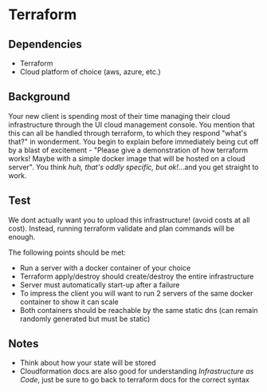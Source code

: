 # Terraform

## Dependencies

- Terraform
- Cloud platform of choice (aws, azure, etc.)

## Background

Your new client is spending most of their time managing their cloud infrastructure through the UI cloud management console. You mention that this can all be handled through terraform, to which they respond "what's that?" in wonderment. You begin to explain before immediately being cut off by a blast of excitement - "Please give a demonstration of how terraform works! Maybe with a simple docker image that will be hosted on a cloud server". You think *huh, that's oddly specific, but ok!*...and you get straight to work.

## Test

We dont actually want you to upload this infrastructure! (avoid costs at all cost).
Instead, running terraform validate and plan commands will be enough.

The following points should be met:

- Run a server with a docker container of your choice
- Terraform apply/destroy should create/destroy the entire infrastructure
- Server must automatically start-up after a failure
- To impress the client you will want to run 2 servers of the same docker container to show it can scale
- Both containers should be reachable by the same static dns (can remain randomly generated but must be static)

## Notes

- Think about how your state will be stored
- Cloudformation docs are also good for understanding *Infrastructure as Code*, just be sure to go back to terraform docs for the correct syntax
